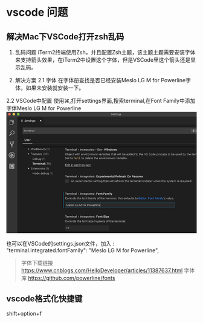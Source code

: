 # vscode 问题
## 解决Mac下VSCode打开zsh乱码

1. 乱码问题
iTerm2终端使用Zsh，并且配置Zsh主题，该主题主题需要安装字体来支持箭头效果，在iTerm2中设置这个字体，但是VSCode里这个箭头还是显示乱码。

2. 解决方案
2.1 字体
在字体册查找是否已经安装Meslo LG M for Powerline字体，如果未安装就安装一下。

2.2 VSCode中配置
使用⌘,打开settings界面,搜索terminal,在Font Family中添加字体Meslo LG M for Powerline
![vscode setting](./images/vscode.png)

也可以在VSCode的settings.json文件，加入 : "terminal.integrated.fontFamily": "Meslo LG M for Powerline",

> 字体下载链接 https://www.cnblogs.com/HelloDeveloper/articles/11387637.html
> 字体库 https://github.com/powerline/fonts

## vscode格式化快捷键

shift+option+f